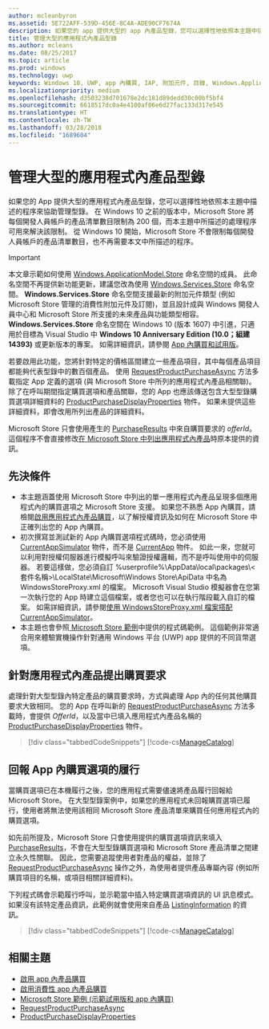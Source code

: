 ```yaml
---
author: mcleanbyron
ms.assetid: 5E722AFF-539D-456E-8C4A-ADE90CF7674A
description: 如果您的 app 提供大型的 app 內產品型錄，您可以選擇性地依照本主題中描述的程序來協助管理型錄。
title: 管理大型的應用程式內產品型錄
ms.author: mcleans
ms.date: 08/25/2017
ms.topic: article
ms.prod: windows
ms.technology: uwp
keywords: Windows 10, UWP, app 內購買, IAP, 附加元件, 目錄, Windows.ApplicationModel.Store
ms.localizationpriority: medium
ms.openlocfilehash: d3503238d701678e2dc181d89dedd30c00bf5bf4
ms.sourcegitcommit: 6618517dc0a4e4100af06e6d27fac133d317e545
ms.translationtype: HT
ms.contentlocale: zh-TW
ms.lasthandoff: 03/28/2018
ms.locfileid: "1689604"
---
```

# <a name="manage-a-large-catalog-of-in-app-products"></a>管理大型的應用程式內產品型錄

如果您的 App 提供大型的應用程式內產品型錄，您可以選擇性地依照本主題中描述的程序來協助管理型錄。 在 Windows 10 之前的版本中，Microsoft Store 將每個開發人員帳戶的產品清單數目限制為 200 個，而本主題中所描述的處理程序可用來解決該限制。 從 Windows 10 開始，Microsoft Store 不會限制每個開發人員帳戶的產品清單數目，也不再需要本文中所描述的程序。

> [!IMPORTANT]
> 本文章示範如何使用 [Windows.ApplicationModel.Store](https://msdn.microsoft.com/library/windows/apps/windows.applicationmodel.store.aspx) 命名空間的成員。 此命名空間不再提供新功能更新，建議您改為使用 [Windows.Services.Store](https://msdn.microsoft.com/library/windows/apps/windows.services.store.aspx) 命名空間。 **Windows.Services.Store** 命名空間支援最新的附加元件類型 (例如 Microsoft Store 管理的消費性附加元件及訂閱)，並且設計成與 Windows 開發人員中心和 Microsoft Store 所支援的未來產品與功能類型相容。 **Windows.Services.Store** 命名空間在 Windows 10 (版本 1607) 中引進，只適用於目標為 Visual Studio 中 **Windows 10 Anniversary Edition (10.0；組建 14393)** 或更新版本的專案。 如需詳細資訊，請參閱 [App 內購買和試用版](in-app-purchases-and-trials.md)。

若要啟用此功能，您將針對特定的價格區間建立一些產品項目，其中每個產品項目都能夠代表型錄中的數百個產品。 使用 [RequestProductPurchaseAsync](https://docs.microsoft.com/uwp/api/windows.applicationmodel.store.currentapp.requestproductpurchaseasync) 方法多載指定 App 定義的選項 (與 Microsoft Store 中所列的應用程式內產品相關聯)。 除了在呼叫期間指定購買選項和產品關聯，您的 App 也應該傳送包含大型型錄購買選項詳細資料的 [ProductPurchaseDisplayProperties](https://msdn.microsoft.com/library/windows/apps/dn263384) 物件。 如果未提供這些詳細資料，即會改用所列出產品的詳細資料。

Microsoft Store 只會使用產生的 [PurchaseResults](https://msdn.microsoft.com/library/windows/apps/dn263392) 中來自購買要求的 *offerId*。 這個程序不會直接修改[在 Microsoft Store 中列出應用程式內產品](../publish/add-on-submissions.md)時原本提供的資訊。

## <a name="prerequisites"></a>先決條件

-   本主題涵蓋使用 Microsoft Store 中列出的單一應用程式內產品呈現多個應用程式內的購買選項之 Microsoft Store 支援。 如果您不熟悉 App 內購買，請檢閱[啟用應用程式內產品購買](enable-in-app-product-purchases.md)，以了解授權資訊及如何在 Microsoft Store 中正確列出您的 App 內購買。
-   初次撰寫並測試新的 App 內購買選項程式碼時，您必須使用 [CurrentAppSimulator](https://msdn.microsoft.com/library/windows/apps/hh779766) 物件，而不是 [CurrentApp](https://msdn.microsoft.com/library/windows/apps/hh779765) 物件。 如此一來，您就可以利用對授權伺服器進行模擬呼叫來驗證授權邏輯，而不是呼叫使用中的伺服器。 若要這樣做，您必須自訂 %userprofile%\\AppData\\local\\packages\\&lt;套件名稱&gt;\\LocalState\\Microsoft\\Windows Store\\ApiData 中名為 WindowsStoreProxy.xml 的檔案。 Microsoft Visual Studio 模擬器會在您第一次執行您的 App 時建立這個檔案，或者您也可以在執行階段載入自訂的檔案。 如需詳細資訊，請參閱[使用 WindowsStoreProxy.xml 檔案搭配 CurrentAppSimulator](in-app-purchases-and-trials-using-the-windows-applicationmodel-store-namespace.md#proxy)。
-   本主題也會參照[ Microsoft Store 範例](https://github.com/Microsoft/Windows-universal-samples/tree/win10-1507/Samples/Store)中提供的程式碼範例。 這個範例非常適合用來體驗實機操作針對通用 Windows 平台 (UWP) app 提供的不同貨幣選項。

## <a name="make-the-purchase-request-for-the-in-app-product"></a>針對應用程式內產品提出購買要求

處理針對大型型錄內特定產品的購買要求時，方式與處理 App 內的任何其他購買要求大致相同。 您的 App 在呼叫新的 [RequestProductPurchaseAsync](https://docs.microsoft.com/uwp/api/windows.applicationmodel.store.currentapp.requestproductpurchaseasync) 方法多載時，會提供 *OfferId*，以及當中已填入應用程式內產品名稱的 [ProductPurchaseDisplayProperties](https://msdn.microsoft.com/library/windows/apps/dn263390) 物件。

> [!div class="tabbedCodeSnippets"]
[!code-cs[ManageCatalog](./code/InAppPurchasesAndLicenses/cs/ManageCatalog.cs#MakePurchaseRequest)]

## <a name="report-fulfillment-of-the-in-app-offer"></a>回報 App 內購買選項的履行

當購買選項已在本機履行之後，您的應用程式需要儘速將產品履行回報給 Microsoft Store。 在大型型錄案例中，如果您的應用程式未回報購買選項已履行，使用者將無法使用該相同 Microsoft Store 產品清單來購買任何應用程式內的購買選項。

如先前所提及，Microsoft Store 只會使用提供的購買選項資訊來填入 [PurchaseResults](https://msdn.microsoft.com/library/windows/apps/dn263392)，不會在大型型錄購買選項和 Microsoft Store 產品清單之間建立永久性關聯。 因此，您需要追蹤使用者對產品的權益，並除了 [RequestProductPurchaseAsync](https://docs.microsoft.com/uwp/api/windows.applicationmodel.store.currentapp.requestproductpurchaseasync) 操作之外，為使用者提供產品專屬內容 (例如所購買項目的名稱，或項目相關詳細資料)。

下列程式碼會示範履行呼叫，並示範當中插入特定購買選項資訊的 UI 訊息模式。 如果沒有該特定產品資訊，此範例就會使用來自產品 [ListingInformation](https://msdn.microsoft.com/library/windows/apps/br225163) 的資訊。

> [!div class="tabbedCodeSnippets"]
[!code-cs[ManageCatalog](./code/InAppPurchasesAndLicenses/cs/ManageCatalog.cs#ReportFulfillment)]

## <a name="related-topics"></a>相關主題

* [啟用 app 內產品購買](enable-in-app-product-purchases.md)
* [啟用消費性 app 內產品購買](enable-consumable-in-app-product-purchases.md)
* [Microsoft Store 範例 (示範試用版和 app 內購買)](https://github.com/Microsoft/Windows-universal-samples/tree/win10-1507/Samples/Store)
* [RequestProductPurchaseAsync](https://msdn.microsoft.com/library/windows/apps/dn263382)
* [ProductPurchaseDisplayProperties](https://msdn.microsoft.com/library/windows/apps/dn263384)
